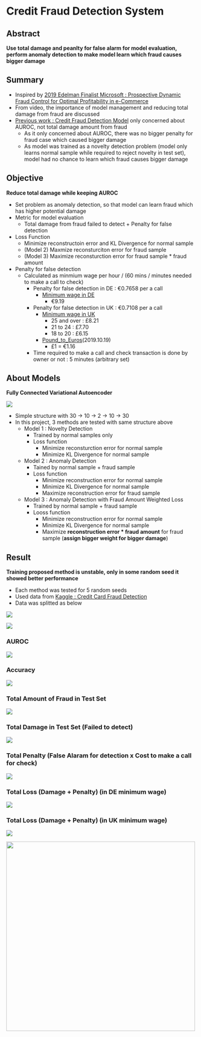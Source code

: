 # Credit Fraud Detection System

## Abstract

**Use total damage and peanlty for false alarm for model evaluation, perform anomaly detection to make model learn which fraud causes bigger damage**

## Summary

- Inspired by [2019 Edelman Finalist Microsoft : Prospective Dynamic Fraud Control for Optimal Profitability in e-Commerce](https://www.informs.org/Resource-Center/Video-Library/Edelman-Competition-Videos/2019-Edelman-Competition-Videos/2019-Edelman-Finalist-Microsoft)
- From video, the importance of model management and reducing total damage from fraud are discussed
- [Previous work : Credit Fraud Detection Model](https://github.com/hyeon95y/Credit_Card_Fraud_Detection) only concerned about AUROC, not total damage amount from fraud
  - As it only concerned about AUROC, there was no bigger penalty for fraud case which caused bigger damage
  - As model was trained as a novelty detection problem (model only learns normal sample while required to reject novelty in test set), model had no chance to learn which fraud causes bigger damage

## Objective

**Reduce total damage while keeping AUROC**

- Set problem as anomaly detection, so that model can learn fraud which has higher potential damage
- Metric for model evaluation
  - Total damage from fraud failed to detect + Penalty for false detection
- Loss Function
  - Minimize reconstructoin error and KL Divergence for normal sample
  - (Model 2) Maxmize reconsturciton error for fraud sample
  - (Model 3) Maximize reconsturction error for fraud sample * fraud amount
- Penalty for false detection
  - Calculated as minmium wage per hour / (60 mins / minutes needed to make a call to check)
    - Penalty for false detection in DE : €0.7658 per a call
      - [Minimum wage in DE](https://www.google.com/search?client=safari&rls=en&q=germany+hourly+pay&ie=UTF-8&oe=UTF-8)
          - €9.19
    - Penalty for false detection in UK : €0.7108 per a call
      - [Minimum wage in UK](https://www.gov.uk/national-minimum-wage-rates)
          - 25 and over : £8.21
          - 21 to 24 : £7.70
          - 18 to 20 : £6.15
      - [Pound_to_Euros](https://www.google.com/search?client=safari&rls=en&sxsrf=ACYBGNTcBXXo56cjcxGtjvDJsYxVHAIsXQ%3A1571206181009&ei=JbSmXdsWhKSYBZqkl7AP&q=pound+euro+exchange+rate&oq=pound+euro+exchange+rate&gs_l=psy-ab.3..0i203l10.58549.61738..61805...1.0..0.475.3739.0j21j4-2......0....1..gws-wiz.......35i39j0j0i131j0i67j0i131i67j0i20i263j0i10i203.12vb-27mARs&ved=0ahUKEwibvaaSj6DlAhUEEqYKHRrSBfYQ4dUDCAo&uact=5)(2019.10.19)
          - £1 = €1.16
    - Time required to make a call and check transaction is done by owner or not : 5 minutes (arbitrary set)

## About Models

**Fully Connected Variational Autoencoder**

![](img/model_structure.png)

* Simple structure with 30 -> 10 -> 2 -> 10 -> 30
* In this project, 3 methods are tested with same structure above
  * Model 1 : Novelty Detection
    * Trained by normal samples only
    * Loss function
      * Minimize reconsturction error for normal sample
      * Minimize KL Divergence for normal sample
  * Model 2 : Anomaly Detection
    * Tained by normal sample + fraud sample
    * Loss function
      * Minimize reconstruction error for normal sample
      * Minimize KL Divergence for normal sample
      * Maximize reconstruction error for fraud sample
  * Model 3 : Anomaly Detection with Fraud Amount Weighted Loss
    * Trained by normal sample + fraud sample
    * Looss function
      * Minimize reconstruction error for normal sample
      * Minimize KL Divergence for normal sample
      * Maximize **reconstruction error * fraud amount** for fraud sample (**assign bigger weight for bigger damage**)

## Result

**Training proposed method is unstable, only in some random seed it showed better performance**

- Each method was tested for 5 random seeds
- Used data from [Kaggle : Credit Card Fraud Detection](https://www.kaggle.com/mlg-ulb/creditcardfraud)
- Data was splitted as below

![](img/#_of_all_transactions.png)

![](img/#_of_fraud_transactions.png)

### AUROC

![](img/AUROC.png)

### Accuracy

![](img/Accuracy.png)

### Total Amount of Fraud in Test Set

![](img/Total_Amount_of_Fraud_In_Test_Set.png)

### Total Damage in Test Set (Failed to detect)

![](img/Total_Damage.png)

### Total Penalty (False Alaram for detection x Cost to make a call for check)

![](img/Total_Penalty.png)

### Total Loss (Damage + Penalty) (in DE minimum wage)

![](img/Total_Loss_DE.png)

### Total Loss (Damage + Penalty) (in UK minimum wage)

![](img/Total_Loss_UK.png)

<img src="img/Total_Loss_UK.png" width="500">

